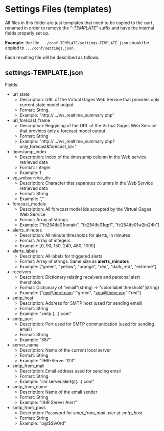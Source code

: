 # Settings Files (templates)

All files in this folder are just templates that need to be copied to the ```conf```, renamed in order to remove the "*-TEMPLATE*" suffix and have the internal fields properly set up.

**Example**: the file ```.../conf-TEMPLATE/settings-TEMPLATE.json``` should be copied to ```.../conf/settings.json```.

Each resulting file will be described as follows.

## settings-TEMPLATE.json

Fields:

- url\_state
  - Description: URL of the Virtual Gages Web Service that provides only current state model output
  - Format: String.
  - Example: "http://.../ws\_realtime\_summary.php"
- url\_forecast\_frame
  - Description: Beggining of the URL of the Virtual Gages Web Service that provides only a forecast model output
  - Format: String
  - Example: "http://.../ws\_realtime\_summary.php?only\_forecast&forecast\_id="
- timestamp\_index
  - Description: Index of the timestamp column in the Web service retrieved data
  - Format: Integer
  - Example: 1
- vg\_webservice\_div
  - Description: Character that separates columns in the Web Service retrieved data
  - Format: String
  - Example: ","
- forecast\_models
  - Description: All forecast model ids accepted by the Virtual Gages Web Service
  - Format: Array of strings.
  - Example: ["fc254ifc01norain", "fc254ifc01qpf", "fc254ifc01w2in24h"]
- alerts\_minutes
  - Description: All minute thresholds for alerts, in minutes
  - Format: Array of integers.
  - Example: [0, 90, 150, 240, 480, 1000]
- alerts\_labels
  - Description: All labels for triggered alerts
  - Format: Array of strings. Same size as **alerts\_minutes**
  - Example: ["green", "yellow", "orange", "red", "dark\_red", "extreme"]
- receivers
  - Description: Dictionary relating receivers and personal alert thersholds
  - Format: Dictionary of "email"(string) -> "color label threshold"(string)
  - Example: {"me@here.com":"green", "you@there.org":"red"}
- smtp\_host
  - Description: Address for SMTP host (used for sending email)
  - Format: String
  - Example: "smtp.(...).com"
- smtp\_port
  - Description: Port used for SMTP communication (used for sending email)
  - Format: String
  - Example: "587"
- server\_name
  - Description: Name of the current local server
  - Format: String
  - Example: "IIHR-Server 123"
- smtp\_from\_mail
  - Description: Email address used for sending email
  - Format: String
  - Example: "iihr.server.alert@(...).com"
- smtp\_from\_name
  - Description: Name of the email sender
  - Format: String
  - Example: "IIHR Server Alert"
- smtp\_from\_pass
  - Description: Password for *smtp\_from\_mail* user at *smtp\_host*
  - Format: String
  - Example: "p@$$w0rd"